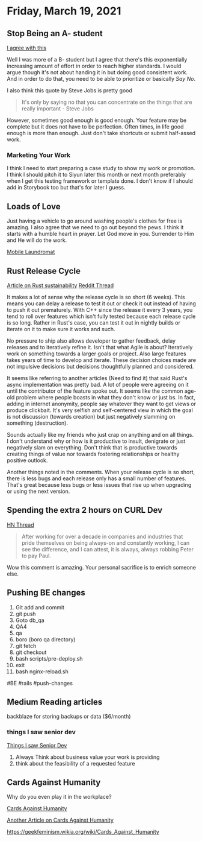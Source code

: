 # Friday, March 19, 2021

## Stop Being an A- student
[I agree with this](https://betterprogramming.pub/stop-being-an-a-student-at-work-547944ce9b3e)

Well I was more of a B- student but I agree that there's this exponentially increasing amount of effort in order to reach higher standards. I would argue though it's not about handing it in but doing good consistent work. And in order to do that, you need to be able to prioritize or basically *Say No*.

I also think this quote by Steve Jobs is pretty good

> It's only by saying no that you can concentrate on the things that are really important - Steve Jobs

However, sometimes good enough is good enough. Your feature may be complete but it does not have to be perfection. Often times, in life good enough is more than enough. Just don't take shortcuts or submit half-assed work.

### Marketing Your Work

I think I need to start preparing a case study to show my work or promotion. I think I should pitch it to Siyun later this month or next month preferably when I get this testing framework or template done. I don't know if I should add in Storybook too but that's for later I guess.

## Loads of Love

Just having a vehicle to go around washing people's clothes for free is amazing. I also agree that we need to go out beyond the pews. I think it starts with a humble heart in prayer. Let God move in you. Surrender to Him and He will do the work.

[Mobile Laundromat](https://www.nbcbayarea.com/news/local/apple-engineer-converts-used-van-into-mobile-laundromat-offers-free-loads-to-homeless/46829/)

## Rust Release Cycle

[Article on Rust sustainability](https://news.ycombinator.com/item?id=26511106)
[Reddit Thread](https://old.reddit.com/r/rust/comments/m7seki/the_biggest_threat_to_rusts_sustainability/)

It makes a lot of sense why the release cycle is so short (6 weeks). This means you can delay a release to test it out or check it out instead of having to push it out prematurely. With C++ since the release it every 3 years, you tend to roll over features which isn't fully tested because each release cycle is so long. Rather in Rust's case, you can test it out in nightly builds or iterate on it to make sure it works and such. 

No pressure to ship also allows developer to gather feedback, delay releases and to iteratively refine it. Isn't that what Agile is about? Iteratively work on something towards a larger goals or project. Also large features takes years of time to develop and iterate. These decision choices made are not impulsive decisions but decisions thoughtfully planned and considered.

It seems like referring to another articles (Need to find it) that said Rust's async implementation was pretty bad. A lot of people were agreeing on it until the contributor of the feature spoke out. It seems like the common age-old problem where people boasts in what they don't know or just bs. In fact, adding in internet anonymity, people say whatever they want to get views or produce clickbait. It's very selfish and self-centered view in which the goal is not discussion (towards creation) but just negatively slamming on something (destruction).

Sounds actually like my friends who just crap on anything and on all things. I don't understand why or how is it productive to insult, denigrate or just negatively slam on everything. Don't think that is productive towards creating things of value nor towards fostering relationships or healthy positive outlook.

Another things noted in the comments. When your release cycle is so short, there is less bugs and each release only has a small number of features. That's great because less bugs or less issues that rise up when upgrading or using the next version.

## Spending the extra 2 hours on CURL Dev

[HN Thread](https://news.ycombinator.com/item?id=26505303)

> After working for over a decade in companies and industries that pride themselves on being always-on and constantly working, I can see the difference, and I can attest, it is always, always robbing Peter to pay Paul.

Wow this comment is amazing. Your personal sacrifice is to enrich someone else.

## Pushing BE changes

1. Git add and commit
2. git push
3. Goto db_qa
4. QA4
5. qa
6. boro (boro qa directory)
7. git fetch
8. git checkout
9. bash scripts/pre-deploy.sh
10. exit
11. bash nginx-reload.sh

#BE #rails #push-changes

## Medium Reading articles

backblaze for storing backups or data ($6/month)

### things I saw senior dev

[Things I saw Senior Dev](https://betterprogramming.pub/the-things-that-i-saw-senior-software-engineers-do-6a9f49b9e54f)

1. Always Think about business value your work is providing
2. think about the feasibility of a requested feature

## Cards Against Humanity

Why do you even play it in the workplace?

[Cards Against Humanity](https://www.nytimes.com/2016/10/07/magazine/letter-of-complaint-cards-against-humanity.html)

[Another Article on Cards Against Humanity](https://www.shutupandsitdown.com/review-cards-against-humanity/)

https://geekfeminism.wikia.org/wiki/Cards_Against_Humanity